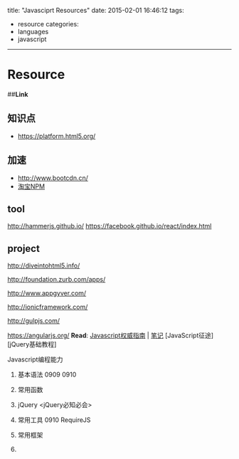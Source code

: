 title: "Javasciprt Resources"
date: 2015-02-01 16:46:12
tags:
- resource
categories:
- languages
- javascript

---

# Resource

##__Link__

## 知识点
- https://platform.html5.org/

## 加速
- http://www.bootcdn.cn/
- [淘宝NPM](http://npm.taobao.org/)

## tool
http://hammerjs.github.io/
https://facebook.github.io/react/index.html

## project

http://diveintohtml5.info/

http://foundation.zurb.com/apps/

http://www.appgyver.com/

http://ionicframework.com/

http://gulpjs.com/

https://angularjs.org/
__Read__:
[Javascript权威指南][js-guide] | [笔记][js-guide-notes]
[JavaScript征途]
[jQuery基础教程]

[js-guide]: http://book.douban.com/subject/2228378/
[js-guide-notes]: http://book.douban.com/subject/2228378/

Javascript编程能力
1. 基本语法
0909 0910

2. 常用函数

3. jQuery
<jQuery必知必会>

4. 常用工具
0910 RequireJS

5. 常用框架
6.
